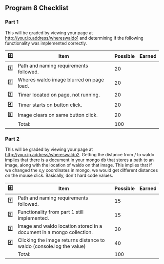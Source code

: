  ## Program 8 Checklist

### Part 1

This will be graded by viewing your page at http://your.ip.address/whereswaldo1 and determining
if the following functionality was implemented correctly.

| :hash:  | Item                                     | Possible | Earned |
|---------|------------------------------------------|----------|--------|
| :one:   | Path and naming requirements followed.   | 20       |        |
| :two:   | Wheres waldo image blurred on page load. | 20       |        |
| :three: | Timer located on page, not running.      | 20       |        |
| :four:  | Timer starts on button click.            | 20       |        |
| :five:  | Image clears on same button click.       | 20       |        |
|         | Total:                                   | 100      |        |


### Part 2

This will be graded by viewing your page at http://your.ip.address/whereswaldo2. Getting the distance
from / to waldo implies that there is a document in your mongo db that stores a path to an image, along
with the location of waldo on that image. This implies that if we changed the x,y coordinates in mongo,
we would get different distances on the mouse click. Basically, don't hard code values.

| :hash:  | Item                                                                 | Possible | Earned |
|---------|----------------------------------------------------------------------|----------|--------|
| :one:   | Path and naming requirements followed.                               | 15       |        |
| :two:   | Functionality from part 1 still implemented.                         | 15       |        |
| :three: | Image and waldo location stored in a document in a mongo collection. | 30       |        |
| :four:  | Clicking the image returns distance to waldo (console.log the value) | 40       |        |
|         | Total:                                                               | 100      |        |
